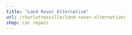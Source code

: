 ```yaml
---
title: "Land Rover Alternative"
url: /charlottesville/land-rover-alternative/
shop: car repair
---
```

